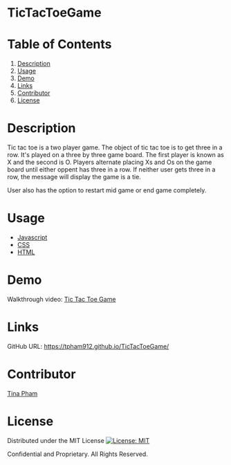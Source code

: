 # TicTacToeGame

# Table of Contents
  <ol>
    <li><a href="#description">Description</a></li>
    <li><a href="#usage">Usage</a></li>
    <li><a href="#demo">Demo</a></li>
    <li><a href="#links">Links</a></li>
    <li><a href="#contributors">Contributor</a></li>
    <li><a href="#license">License</a></li>
  </ol>

# Description
Tic tac toe is a two player game. The object of tic tac toe is to get three in a row. It's played on a three by three game board. The first player is known as X and the second is O. Players alternate placing Xs and Os on the game board until either oppent has three in a row. If neither user gets three in a row, the message will display the game is a tie. 

User also has the option to restart mid game or end game completely. 

# Usage

- [Javascript](https://www.javascript.com/)
- [CSS](https://developer.mozilla.org/en-US/docs/Web/CSS)
- [HTML](https://developer.mozilla.org/en-US/docs/Web/HTML)

# Demo 

Walkthrough video: [Tic Tac Toe Game](tictactoe.gif)

# Links

GitHub URL: https://tpham912.github.io/TicTacToeGame/

# Contributor 

[Tina Pham](https://github.com/tpham912)

# License

Distributed under the MIT License [![License: MIT](https://img.shields.io/badge/License-MIT-yellow.svg)](https://opensource.org/licenses/MIT) 

Confidential and Proprietary. All Rights Reserved.
